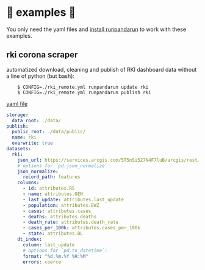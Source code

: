 # :panda_face: examples :panda_face:

You only need the yaml files and [install runpandarun](https://github.com/simonwoerpel/runpandarun#installation)
to work with these examples.

## rki corona scraper

automatized download, cleaning and publish of RKI dashboard data without a line
of python (but bash):

        $ CONFIG=./rki_remote.yml runpandarun update rki
        $ CONFIG=./rki_remote.yml runpandarun publish rki

[yaml file](./rki_remote.yml)

```yaml
storage:
  data_root: ./data/
publish:
  public_root: ./data/public/
  name: rki
  overwrite: true
datasets:
  rki:
    json_url: https://services.arcgis.com/5T5nSi527N4F7luB/arcgis/rest/services/Historic_adm0_v3/FeatureServer/0/query?f=json&where=1%3D1&returnGeometry=false&spatialRel=esriSpatialRelIntersects&outFields=OBJECTID%2CNewCase%2CDateOfDataEntry&orderByFields=DateOfDataEntry%20asc&resultOffset=0&resultRecordCount=2000&cacheHint=true
    # options for `pd.json_normalize`
    json_normalize:
      record_path: features
    columns:
      - id: attributes.RS
      - name: attributes.GEN
      - last_update: attributes.last_update
      - population: attributes.EWZ
      - cases: attributes.cases
      - deaths: attributes.deaths
      - death_rate: attributes.death_rate
      - cases_per_100k: attributes.cases_per_100k
      - state: attributes.BL
    dt_index:
      column: last_update
      # options for `pd.to_datetime`:
      format: "%d.%m.%Y %H:%M"
      errors: coerce
```
